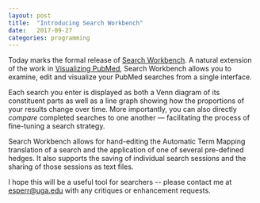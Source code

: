 ```yaml
---
layout: post
title:  "Introducing Search Workbench"
date:   2017-09-27
categories: programming
---
```


Today marks the formal release of [Search Workbench](https://searchworkbench.info). A natural extension of the work in [Visualizing PubMed](https://esperr.github.io/visualizingpubmed/), Search Workbench allows you to examine, edit and visualize your PubMed searches from a single interface.

Each search you enter is displayed as both a Venn diagram of its constituent parts as well as a line graph showing how the proportions of your results change over time. More importantly, you can also directly *compare* completed searches to one another — facilitating the process of fine-tuning a search strategy.

Search Workbench allows for hand-editing the Automatic Term Mapping translation of a search and the application of one of several pre-defined hedges. It also supports the saving of individual search sessions and the sharing of those sessions as text files.

I hope this will be a useful tool for searchers -- please contact me at esperr@uga.edu with any critiques or enhancement requests.
